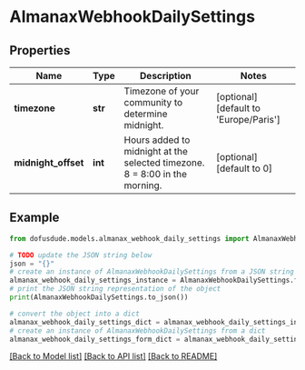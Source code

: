 # AlmanaxWebhookDailySettings


## Properties

Name | Type | Description | Notes
------------ | ------------- | ------------- | -------------
**timezone** | **str** | Timezone of your community to determine midnight. | [optional] [default to 'Europe/Paris']
**midnight_offset** | **int** | Hours added to midnight at the selected timezone. 8 &#x3D; 8:00 in the morning. | [optional] [default to 0]

## Example

```python
from dofusdude.models.almanax_webhook_daily_settings import AlmanaxWebhookDailySettings

# TODO update the JSON string below
json = "{}"
# create an instance of AlmanaxWebhookDailySettings from a JSON string
almanax_webhook_daily_settings_instance = AlmanaxWebhookDailySettings.from_json(json)
# print the JSON string representation of the object
print(AlmanaxWebhookDailySettings.to_json())

# convert the object into a dict
almanax_webhook_daily_settings_dict = almanax_webhook_daily_settings_instance.to_dict()
# create an instance of AlmanaxWebhookDailySettings from a dict
almanax_webhook_daily_settings_form_dict = almanax_webhook_daily_settings.from_dict(almanax_webhook_daily_settings_dict)
```
[[Back to Model list]](../README.md#documentation-for-models) [[Back to API list]](../README.md#documentation-for-api-endpoints) [[Back to README]](../README.md)


